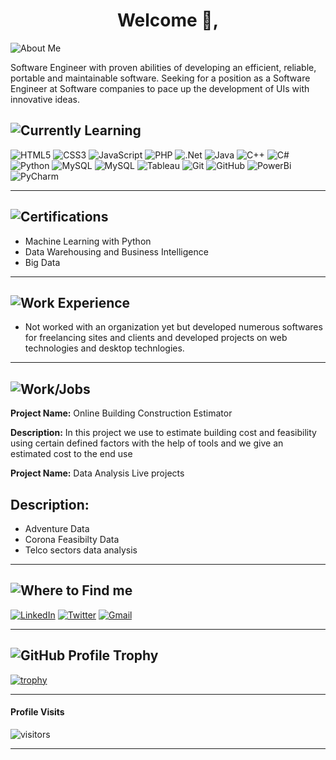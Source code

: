 <h1 align="center">Welcome 👋,</h1>

<img src="https://img.shields.io/badge/🧑 about Me-black.svg?&style=for-the-badge&logo=NuxtJS&logoColor=white" alt="About Me" />

Software Engineer with proven abilities of developing an efficient, reliable, portable and maintainable software. Seeking for a position as a Software Engineer at Software companies to pace up the development of UIs with innovative ideas.

## <img alt="Currently Learning" src="https://img.shields.io/badge/ 📚 currently learning-black.svg?&style=for-the-badge&logo=NuxtJS&logoColor=white" />

<div>
<img src="https://img.shields.io/badge/html5%20-%23E34F26.svg?&style=for-the-badge&logo=html5&logoColor=white" alt="HTML5" /> <img src="https://img.shields.io/badge/css3%20-%231572B6.svg?&style=for-the-badge&logo=css3&logoColor=white" alt="CSS3" /> <img src="https://img.shields.io/badge/javascript-%23323330.svg?style=for-the-badge&logo=javascript&logoColor=%23F7DF1E" alt="JavaScript" /> <img src="https://img.shields.io/badge/php-%23777BB4.svg?style=for-the-badge&logo=php&logoColor=white" alt="PHP" /> <img src="https://img.shields.io/badge/.NET-5C2D91?style=for-the-badge&logo=.net&logoColor=white" alt=".Net" /> <img src= "https://img.shields.io/badge/java-%23ED8B00.svg?style=for-the-badge&logo=java&logoColor=white" alt= "Java" /> <img src="https://img.shields.io/badge/c++-%2300599C.svg?style=for-the-badge&logo=c%2B%2B&logoColor=white" alt="C++" /> <img src="https://img.shields.io/badge/c%23-%23239120.svg?style=for-the-badge&logo=c-sharp&logoColor=white" alt="C#" />
<img src="https://img.shields.io/badge/python-3670A0?style=for-the-badge&logo=python&logoColor=ffdd54" alt="Python" /> <img src="https://img.shields.io/badge/mysql-%2300f.svg?&style=for-the-badge&logo=mysql&logoColor=white" alt="MySQL" /> <img src="https://img.shields.io/badge/teradata-%23121011.svg?&style=for-the-badge&logo=teradata&logoColor=white" alt="MySQL" /> <img src="https://img.shields.io/badge/tableau-%2307405e.svg?&style=for-the-badge&logo=tableau&logoColor=white" alt="Tableau" /> <img src="https://img.shields.io/badge/git%20-%23F05033.svg?&style=for-the-badge&logo=git&logoColor=white" alt="Git" /> <img src="https://img.shields.io/badge/github-%23121011.svg?&style=for-the-badge&logo=github&logoColor=white" alt="GitHub" /> <img src ="https://img.shields.io/badge/PowerBi-FCC624?style=for-the-badge&logo=powerbi&logoColor=black)" alt="PowerBi" /> <img src="https://img.shields.io/badge/pycharm-143?style=for-the-badge&logo=pycharm&logoColor=black&color=black&labelColor=green" alt="PyCharm" />
</div>

---

## <img src="https://img.shields.io/badge/📜 certifications-black.svg?&style=for-the-badge&logo=NuxtJS&logoColor=white" alt="Certifications" />

- Machine Learning with Python
- Data Warehousing and Business Intelligence
- Big Data

---

## <img src="https://img.shields.io/badge/💼 work experience-black.svg?&style=for-the-badge&logo=workexperience&logoColor=white" alt="Work Experience" />

- Not worked with an organization yet but developed numerous softwares
  for freelancing sites and clients and developed projects on web
  technologies and desktop technlogies.

---

## <img src="https://img.shields.io/badge/💻 Major Academic Projects-black.svg?&style=for-the-badge&logo=NuxtJS&logoColor=white" alt="Work/Jobs" />

**Project Name:** Online Building Construction Estimator

**Description:** In this project we use to estimate building cost and feasibility
using certain defined factors with the help of tools and we give
an estimated cost to the end use

**Project Name:** Data Analysis Live projects

## **Description:**

- Adventure Data
- Corona Feasibilty Data
- Telco sectors data analysis

---

## <img src="https://img.shields.io/badge/📫 where to find me-black.svg?&style=for-the-badge&logo=NuxtJS&logoColor=white" alt="Where to Find me" />

[<img src="https://img.shields.io/badge/linkedin-%230077B5.svg?&style=for-the-badge&logo=linkedin&logoColor=white" alt="LinkedIn" />](https://twitter.com/)
[<img src="https://img.shields.io/badge/Twitter-%231DA1F2.svg?&style=for-the-badge&logo=Twitter&logoColor=white" alt="Twitter" />](https://twitter.com/zainqaz55225250)
[<img src="https://img.shields.io/badge/Gmail-D14836?style=for-the-badge&logo=gmail&logoColor=white" alt="Gmail" />](mailto:zainqazi123@gmail.com)

---

## <img src="https://img.shields.io/badge/🦊 GitHub Profile Trophy-black.svg?&style=for-the-badge&logo=NuxtJS&logoColor=white" alt="GitHub Profile Trophy" />

[![trophy](https://github-profile-trophy.vercel.app/?username=muhammadzainqazi)](https://github.com/muhammadzainqazi/github-profile-trophy)

---

#### Profile Visits

![visitors](https://visitor-badge.glitch.me/badge?page_id=muhammadzainqazi.muhammadzainqazi)

---
